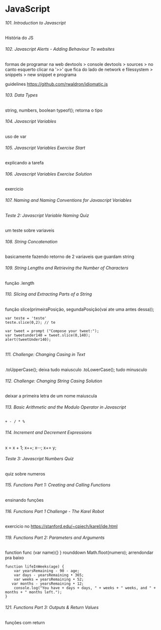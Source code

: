# JavaScript
###### 101. Introduction to Javascript
História do JS
###### 102. Javascript Alerts - Adding Behaviour To websites
formas de programar na web
devtools > console
devtools > sources > no canto esquerto clicar na '>>' que fica do lado de network e  filessystem > snippets > new snippet e programa

guidelines
https://github.com/rwaldron/idiomatic.js
###### 103. Data Types
string, numbers, boolean
typeof(); retorna o tipo
###### 104. Javascript Variables
uso de var
###### 105. Javascript Variables Exercise Start
explicando a tarefa
###### 106. Javascript Variables Exercise Solution
exercicio
######  107. Naming and Naming Conventions for Javascript Variables
###### Teste 2: Javascript Variable Naming Quiz
um teste sobre variaveis
###### 108. String Concatenation
basicamente fazendo retorno de 2 variaveis que guardam string
###### 109. String Lengths and Retrieving the Number of Characters
função .length
###### 110. Slicing and Extracting Parts of a String
função slice(primeiraPosição, segundaPosição(vai ate uma antes dessa));
```
var teste = 'teste'
teste.slice(0,2); // te

var tweet = prompt ("Compose your tweet:");
var tweetunder140 = tweet.slice(0,140);
alert(tweetUnder140);
           
```
###### 111. Challenge: Changing Casing in Text

.toUpperCase(); deixa tudo maiusculo
.toLowerCase(); tudo minusculo 

###### 112. Challenge: Changing String Casing Solution
deixar a primeira letra de um nome maiuscula

###### 113. Basic Arithmetic and the Modulo Operator in Javascript

` + - / * % `

###### 114. Increment and Decrement Expressions
x = x + 1;
x++;
x--;
x+= y;
###### Teste 3: Javascript Numbers Quiz
quiz sobre numeros

###### 115. Functions Part 1: Creating and Calling Functions
ensinando funções

###### 116. Functions Part 1 Challenge - The Karel Robot
exercicio no https://stanford.edu/~cpiech/karel/ide.html

###### 119. Functions Part 2: Parameters and Arguments
function func (var name){}
}
rounddown Math.floot(numero); arrendondar pra baixo


```
function lifeInWeeks(age) {
    var yearsRemaining - 90 - age;
    var days - yearsRemaining • 365;
    var weeks = yearsRemaining • 52;
   var months - yearsRemaining • 12;
    console.log("You have + days + days, " + weeks + " weeks, and " + months + " months left.");
}
```

###### 121. Functions Part 3: Outputs & Return Values
funções com return
